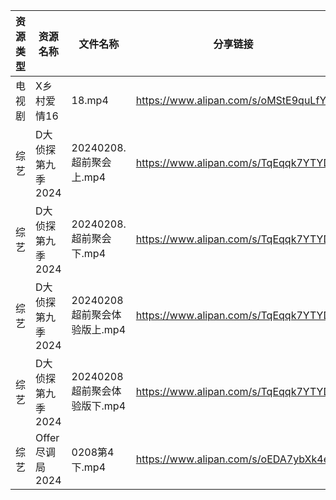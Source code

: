 | 资源类型 | 资源名称         | 文件名称                 | 分享链接                                 | 更新时间                |
| ---- | ------------ | -------------------- | ------------------------------------ | ------------------- |
| 电视剧  | X乡村爱情16      | 18.mp4               | https://www.alipan.com/s/oMStE9quLfY | 2024-02-09 00:05:33 |
| 综艺   | D大侦探第九季2024  | 20240208.超前聚会上.mp4   | https://www.alipan.com/s/TqEqqk7YTYD | 2024-02-09 00:05:56 |
| 综艺   | D大侦探第九季2024  | 20240208.超前聚会下.mp4   | https://www.alipan.com/s/TqEqqk7YTYD | 2024-02-09 00:05:56 |
| 综艺   | D大侦探第九季2024  | 20240208超前聚会体验版上.mp4 | https://www.alipan.com/s/TqEqqk7YTYD | 2024-02-09 00:05:55 |
| 综艺   | D大侦探第九季2024  | 20240208超前聚会体验版下.mp4 | https://www.alipan.com/s/TqEqqk7YTYD | 2024-02-09 00:05:55 |
| 综艺   | Offer尽调局2024 | 0208第4下.mp4          | https://www.alipan.com/s/oEDA7ybXk4e | 2024-02-09 00:06:20 |
